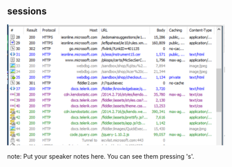 ##  sessions

![http traffic](/img/fiddler-sessions.png)

note:
    Put your speaker notes here.
    You can see them pressing 's'.
